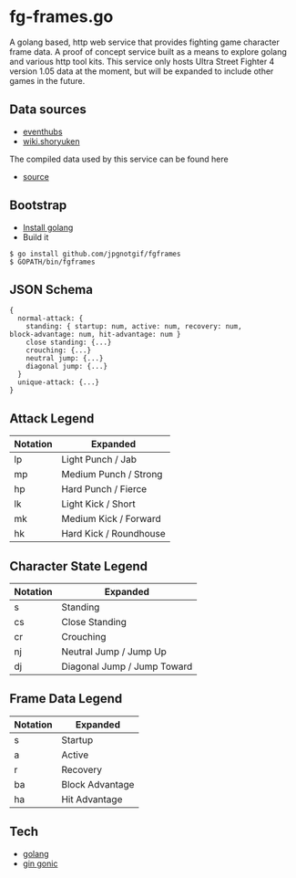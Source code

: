 # fg-frames.go
A golang based, http web service that provides fighting game character
frame data. A proof of concept service built as a means to explore
golang and various http tool kits. This service only hosts Ultra Street
Fighter 4 version 1.05 data at the moment, but will be expanded to
include other games in the future.

## Data sources
- [eventhubs](http://www.eventhubs.com/moves/sf4/)
- [wiki.shoryuken](http://wiki.shoryuken.com/Ultra_Street_Fighter_IV)

The compiled data used by this service can be found here
- [source](https://github.com/jpgnotgif/frame-data)

## Bootstrap
- [Install golang](https://golang.org/doc/install)
- Build it

```
$ go install github.com/jpgnotgif/fgframes
$ GOPATH/bin/fgframes
```

## JSON Schema
```
{
  normal-attack: {
    standing: { startup: num, active: num, recovery: num,
block-advantage: num, hit-advantage: num }
    close standing: {...}
    crouching: {...}
    neutral jump: {...}
    diagonal jump: {...}
  }
  unique-attack: {...}
}
```

## Attack Legend
Notation|Expanded
--------|--------
lp|Light Punch / Jab
mp|Medium Punch / Strong
hp|Hard Punch / Fierce
lk|Light Kick / Short
mk|Medium Kick / Forward
hk|Hard Kick / Roundhouse

## Character State Legend
Notation|Expanded
--------|-------
s|Standing
cs|Close Standing
cr|Crouching
nj|Neutral Jump / Jump Up
dj|Diagonal Jump / Jump Toward

## Frame Data Legend
Notation|Expanded
--------|--------
s|Startup
a|Active
r|Recovery
ba|Block Advantage
ha|Hit Advantage

## Tech
- [golang](https://golang.org/)
- [gin gonic](https://gin-gonic.github.io/gin/)
